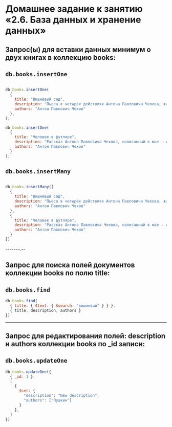 # Домашнее задание к занятию «2.6. База данных и хранение данных»

## Запрос(ы) для вставки данных минимум о двух книгах в коллекцию books:
## `db.books.insertOne`
```javascript

db.books.insertOne(
  {
    title: "Вишнёвый сад",
    description: "Пьеса в четырёх действиях Антона Павловича Чехова, жанр которой сам автор определил как комедия. Пьеса написана в 1903 году, впервые поставлена 17 января 1904 года в Московском художественном театре. В. И. Немирович-Данченко и К. С.",
    authors: "Антон Павлович Чехов"
  },
);

db.books.insertOne(
  {
    title: "Человек в футляре",
    description: "Рассказ Антона Павловича Чехова, написанный в мае - июне 1898 года. Впервые был опубликован в журнале «Русская мысль», ",
    authors: "Антон Павлович Чехов"
  }
);
```

## `db.books.insertMany`
```javascript

db.books.insertMany([
  {
    title: "Вишнёвый сад",
    description: "Пьеса в четырёх действиях Антона Павловича Чехова, жанр которой сам автор определил как комедия. Пьеса написана в 1903 году, впервые поставлена 17 января 1904 года в Московском художественном театре. В. И. Немирович-Данченко и К. С.",
    authors: "Антон Павлович Чехов"
  },
  {
    title: "Человек в футляре",
    description: "Рассказ Антона Павловича Чехова, написанный в мае - июне 1898 года. Впервые был опубликован в журнале «Русская мысль», ",
    authors: "Антон Павлович Чехов"
  }
])

```
-------.--

## Запрос для поиска полей документов коллекции books по полю title:
## `db.books.find`
```javascript
db.books.find(
  { title: { $text: { $search: "вишневый" } } },
  { title, description, authors }
})
```

---------
## Запрос для редактирования полей: description и authors коллекции books по _id записи:
## `db.books.updateOne`

```javascript
db.books.updateOne({
  { _id: 1 },
  [
    { 
      $set: { 
        "description": "New description", 
        "authors": ["Пушкин"] 
      } 
    },
  ]
})
```
